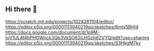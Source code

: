 ## Hi there 👋
https://scratch.mit.edu/projects/1024281104/editor/
https://editor.p5js.org/00001113940219sp/sketches/6mjv5BHI4
https://docs.google.com/document/d/1p9M-IuV1UL4f4hPHOWnck3Qb3VkSO62jLHGzIgfZVYQ/edit?usp=sharing
https://editor.p5js.org/00001113940219sp/sketches/S3HkgM7ky
<!--
**biancaaraujo8/biancaaraujo8** is a ✨ _special_ ✨ repository because its `README.md` (this file) appears on your GitHub profile.

Here are some ideas to get you started:

- 🔭 I’m currently working on ...
- 🌱 I’m currently learning ...
- 👯 I’m looking to collaborate on ...
- 🤔 I’m looking for help with ...
- 💬 Ask me about ...
- 📫 How to reach me: ...
- 😄 Pronouns: ...
- ⚡ Fun fact: ...
-->
